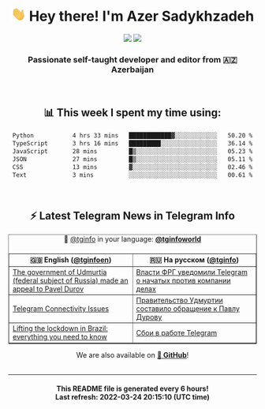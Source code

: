 <div align="center">
	<div>
		<h1>
      <img src="./assets/hi.gif" width="30px"> Hey there! I'm Azer Sadykhzadeh
    </h1>
    <img height="18" src="https://komarev.com/ghpvc/?username=sadykhzadeh&label=Views&color=2081c1&style=flat-square" />
		<a href="https://wakatime.com/@Azer"> <img height="18" src="https://wakatime.com/badge/user/f80ae27a-c328-426f-a381-bc84136e2dd6.svg" /> </a>
    <h3>
      Passionate self-taught developer and editor from 🇦🇿 Azerbaijan
    </h3>
  </div>
  <br>

<h2>📊 This week I spent my time using:</h2>

<!--START_SECTION:waka-->

```text
Python           4 hrs 33 mins   ████████████▓░░░░░░░░░░░░   50.20 %
TypeScript       3 hrs 16 mins   █████████░░░░░░░░░░░░░░░░   36.14 %
JavaScript       28 mins         █▒░░░░░░░░░░░░░░░░░░░░░░░   05.23 %
JSON             27 mins         █▒░░░░░░░░░░░░░░░░░░░░░░░   05.11 %
CSS              13 mins         ▓░░░░░░░░░░░░░░░░░░░░░░░░   02.46 %
Text             3 mins          ░░░░░░░░░░░░░░░░░░░░░░░░░   00.61 %
```

<!--END_SECTION:waka-->

<br>

<h2>⚡️ Latest Telegram News in Telegram Info</h2>
  <table border>
		<tr>
			<th width="50%">🇬🇧 English (<a href="https://t.me/tginfoen">@tginfoen</a>)</th>
			<th>🇷🇺 На русском (<a href="https://t.me/tginfo">@tginfo</a>)</th>
		</tr>
		<caption>🚩 <a href="https://t.me/tginfo">@tginfo</a> in your language: <a href="https://t.me/tginfoworld"><b>@tginfoworld</b></a><caption/>
  <tr><td><a href="https://t.me/tginfoen/1371">The government of Udmurtia (federal subject of Russia) made an appeal to Pavel Durov</a></td>
    <td><a href="https://t.me/tginfo/3277">Власти ФРГ уведомили Telegram о начатых против компании делах</a></td></tr><tr><td><a href="https://t.me/tginfoen/1370">Telegram Connectivity Issues</a></td>
    <td><a href="https://t.me/tginfo/3276">Правительство Удмуртии составило обращение к Павлу Дурову</a></td></tr><tr><td><a href="https://t.me/tginfoen/1369">Lifting the lockdown in Brazil: everything you need to know</a></td>
    <td><a href="https://t.me/tginfo/3275">Сбои в работе Telegram</a></td></tr>
</table>
We are also available on <a href="https://github.com/tginfo"><b>🐙 GitHub</b></a>!
</div>

<br>
<hr>
<h4 align="center">This README file is generated <b>every 6 hours</b>!</br>Last refresh: <b>2022-03-24 20:15:10 (UTC time)</b></h4>
